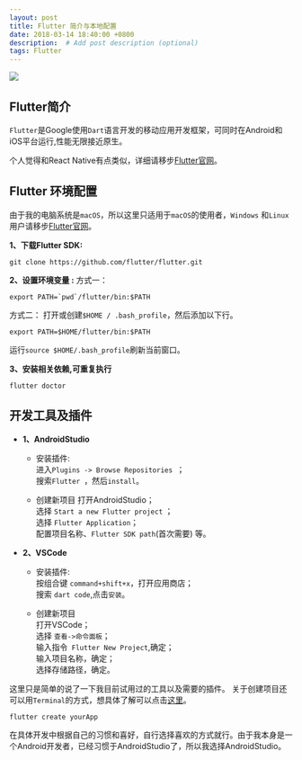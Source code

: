 ```yaml
---
layout: post
title: Flutter 简介与本地配置
date: 2018-03-14 18:40:00 +0800
description:  # Add post description (optional)
tags: Flutter
---
```



![](https://upload-images.jianshu.io/upload_images/2825667-9c22d2f093dca4d1.png?imageMogr2/auto-orient/strip%7CimageView2/2/w/1240)

## Flutter简介
`Flutter`是Google使用`Dart`语言开发的移动应用开发框架，可同时在Android和iOS平台运行,性能无限接近原生。

个人觉得和React Native有点类似，详细请移步[Flutter官网](https://flutter.io)。

## Flutter 环境配置
由于我的电脑系统是`macOS`，所以这里只适用于`macOS`的使用者，`Windows` 和`Linux`用户请移步[Flutter官网](https://flutter.io)。

**1、下载Flutter SDK:**
```
git clone https://github.com/flutter/flutter.git
```

**2、设置环境变量 :**
方式一：
```
export PATH=`pwd`/flutter/bin:$PATH
```
方式二：
打开或创建`$HOME / .bash_profile`，然后添加以下行。
```
export PATH=$HOME/flutter/bin:$PATH
```
运行`source $HOME/.bash_profile`刷新当前窗口。

**3、安装相关依赖,可重复执行**
```
flutter doctor
```



## 开发工具及插件


+ **1、AndroidStudio**

  + 安装插件:  
     进入`Plugins -> Browse Repositories `；  
     搜索`Flutter `，然后`install`。

  + 创建新项目
    打开AndroidStudio；  
   选择 `Start a new Flutter project` ；  
   选择 `Flutter Application`；  
   配置项目名称、`Flutter SDK path`(首次需要) 等。


+ **2、VSCode**

  + 安装插件:  
    按组合键 `command+shift+x`，打开应用商店；  
    搜索 `dart code`,点击`安装`。

   + 创建新项目  
    打开VSCode；  
    选择 `查看->命令面板`；  
    输入指令` Flutter New Project`,确定；  
    输入项目名称，确定；  
    选择存储路径，确定。


这里只是简单的说了一下我目前试用过的工具以及需要的插件。
关于创建项目还可以用`Terminal`的方式，想具体了解可以点击[这里](https://flutter.io/get-started/test-drive/#androidsstudio)。

```
flutter create yourApp
```

在具体开发中根据自己的习惯和喜好，自行选择喜欢的方式就行。由于我本身是一个Android开发者，已经习惯于AndroidStudio了，所以我选择AndroidStudio。







[//]:(https://upload-images.jianshu.io/upload_images/2825667-3bcf0595ee4864d7.png?imageMogr2/auto-orient/strip%7CimageView2/2/w/600)


[//]:(https://upload-images.jianshu.io/upload_images/2825667-5ffd8e45010b4780.png?imageMogr2/auto-orient/strip%7CimageView2/2/w/600)


[//]:(https://upload-images.jianshu.io/upload_images/2825667-16e2ce8e5312420b.png?imageMogr2/auto-orient/strip%7CimageView2/2/w/600)


[//]:https://upload-images.jianshu.io/upload_images/2825667-3541eecb1aea551f.png?imageMogr2/auto-orient/strip%7CimageView2/2/w/600